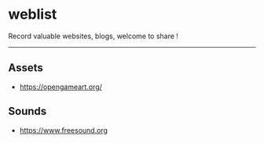 # weblist
 Record valuable websites, blogs, welcome to share !
 ***
 ## Assets
 * https://opengameart.org/
 
 ## Sounds
 * https://www.freesound.org
